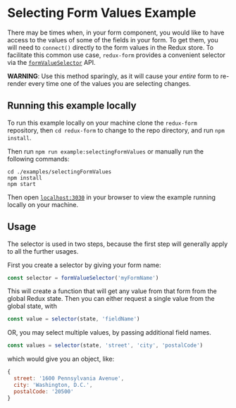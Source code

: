 # Selecting Form Values Example

There may be times when, in your form component, you would like to have access to the values of 
some of the fields in your form. To get them, you will need to `connect()` directly to the form
values in the Redux store. To facilitate this common use case, `redux-form` provides a convenient
selector via the 
[`formValueSelector`](https://redux-form.com/6.4.3/docs/api/FormValueSelector.md/)
API.

**WARNING**: Use this method sparingly, as it will cause your _entire_ form to re-render every 
time one of the values you are selecting changes.

## Running this example locally

To run this example locally on your machine clone the `redux-form` repository,
then `cd redux-form` to change to the repo directory, and run `npm install`.

Then run `npm run example:selectingFormValues` or manually run the
following commands:
```
cd ./examples/selectingFormValues
npm install
npm start
```

Then open [`localhost:3030`](http://localhost:3030) in your
browser to view the example running locally on your machine.

## Usage

The selector is used in two steps, because the first step will generally apply to all the further
usages.

First you create a selector by giving your form name:

```js
const selector = formValueSelector('myFormName')
```

This will create a function that will get any value from that form from the global Redux state.
Then you can either request a single value from the global state, with

```js
const value = selector(state, 'fieldName')
```

OR, you may select multiple values, by passing additional field names.

```js
const values = selector(state, 'street', 'city', 'postalCode')
```

which would give you an object, like:

```js
{
  street: '1600 Pennsylvania Avenue',
  city: 'Washington, D.C.',
  postalCode: '20500'
}
```
